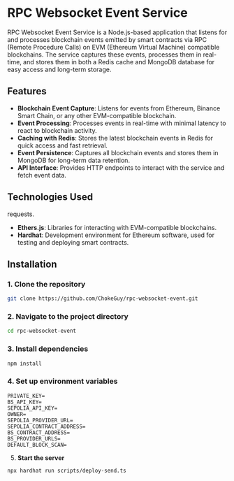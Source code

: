 # RPC Websocket Event Service

RPC Websocket Event Service is a Node.js-based application that listens for and processes blockchain events emitted by smart contracts via RPC (Remote Procedure Calls) on EVM (Ethereum Virtual Machine) compatible blockchains. The service captures these events, processes them in real-time, and stores them in both a Redis cache and MongoDB database for easy access and long-term storage.

## Features

- **Blockchain Event Capture**: Listens for events from Ethereum, Binance Smart Chain, or any other EVM-compatible blockchain.
- **Event Processing**: Processes events in real-time with minimal latency to react to blockchain activity.
- **Caching with Redis**: Stores the latest blockchain events in Redis for quick access and fast retrieval.
- **Event Persistence**: Captures all blockchain events and stores them in MongoDB for long-term data retention.
- **API Interface**: Provides HTTP endpoints to interact with the service and fetch event data.

## Technologies Used
requests.
- **Ethers.js**: Libraries for interacting with EVM-compatible blockchains.
- **Hardhat**: Development environment for Ethereum software, used for testing and deploying smart contracts.

## Installation

### 1. Clone the repository

```bash
git clone https://github.com/ChokeGuy/rpc-websocket-event.git
```

### 2. **Navigate to the project directory**

```bash
cd rpc-websocket-event
```
### 3. **Install dependencies**
```bash
npm install
```
### 4. **Set up environment variables**
```
PRIVATE_KEY=
BS_API_KEY=
SEPOLIA_API_KEY=
OWNER= 
SEPOLIA_PROVIDER_URL= 
SEPOLIA_CONTRACT_ADDRESS= 
BS_CONTRACT_ADDRESS=
BS_PROVIDER_URLS=
DEFAULT_BLOCK_SCAN=
```
5. **Start the server**
```bash
npx hardhat run scripts/deploy-send.ts
```
